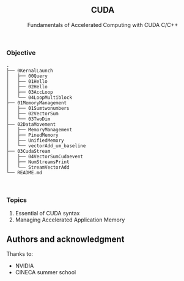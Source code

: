  <p align="center">

 </p>
 
 <h2 align="center"> CUDA </h2>

<p align="center"> Fundamentals of Accelerated Computing with CUDA C/C++ </p>
  


<br>

### Objective

```
.
├── 0KernalLaunch
│   ├── 00Query
│   ├── 01Hello
│   ├── 02Hello
│   ├── 03AccLoop
│   └── 04LoopMultiblock
├── 01MemoryManagement
│   ├── 01Sumtwonumbers
│   ├── 02VectorSum
│   └── 03TwoDim
├── 02DataMovement
│   ├── MemoryManagement
│   ├── PinedMemory
│   ├── UnifiedMemory
│   └── vectorAdd_um_baseline
├── 03CudaStream
│   ├── 04VectorSumCudaevent
│   ├── NumStreamsPrint
│   └── StreamVectorAdd
└── README.md
```

<br>

### Topics
1. Essential of CUDA syntax
2. Managing Accelerated Application Memory

## Authors and acknowledgment
Thanks to:
- NVIDIA
- CINECA summer school
